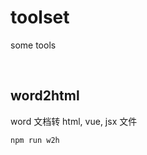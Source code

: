 # toolset

some tools

<br/>

## word2html

word 文档转 html, vue, jsx 文件

```bash
npm run w2h
```

<br/>
